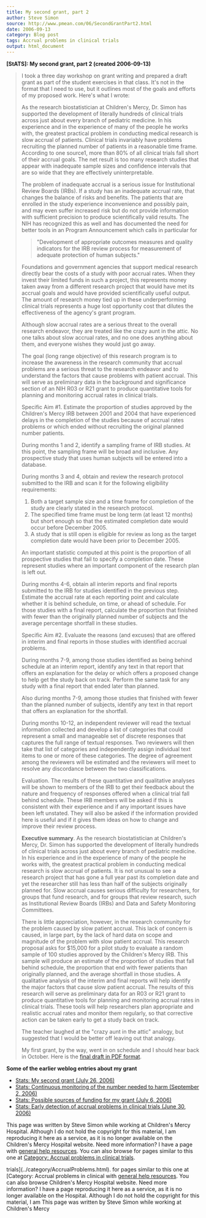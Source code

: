 ```yaml
---
title: My second grant, part 2
author: Steve Simon
source: http://www.pmean.com/06/SecondGrantPart2.html
date: 2006-09-13
category: Blog post
tags: Accrual problems in clinical trials
output: html_document
---
```

**[StATS]: My second grant, part 2 (created
2006-09-13)**

> I took a three day workshop on grant writing and prepared a draft
> grant as part of the student exercises in that class. It\'s not in the
> format that I need to use, but it outlines most of the goals and
> efforts of my proposed work. Here\'s what I wrote:
>
> As the research biostatistician at Children\'s Mercy, Dr. Simon has
> supported the development of literally hundreds of clinical trials
> across just about every branch of pediatric medicine. In his
> experience and in the experience of many of the people he works with,
> the greatest practical problem in conducting medical research is slow
> accrual of patients. Clinical trials invariably have problems
> recruiting the planned number of patients in a reasonable time frame.
> According to one source1, more than 80% of all clinical trials fall
> short of their accrual goals. The net result is too many research
> studies that appear with inadequate sample sizes and confidence
> intervals that are so wide that they are effectively uninterpretable.
>
> The problem of inadequate accrual is a serious issue for Institutional
> Review Boards (IRBs). If a study has an inadequate accrual rate, that
> changes the balance of risks and benefits. The patients that are
> enrolled in the study experience inconvenience and possibly pain, and
> may even suffer increased risk but do not provide information with
> sufficient precision to produce scientifically valid results. The NIH
> has recognized this as well and has documented the need for better
> tools in an Program Announcement which calls in particular for
>
> > \"Development of appropriate outcomes measures and quality
> > indicators for the IRB review process for measurement of adequate
> > protection of human subjects.\"
>
> Foundations and government agencies that support medical research
> directly bear the costs of a study with poor accrual rates. When they
> invest their limited funds in such a project, this represents money
> taken away from a different research project that would have met its
> accrual goals and would have provided scientifically useful output.
> The amount of research money tied up in these underperforming clinical
> trials represents a huge lost opportunity cost that dilutes the
> effectiveness of the agency\'s grant program.
>
> Although slow accrual rates are a serious threat to the overall
> research endeavor, they are treated like the crazy aunt in the attic.
> No one talks about slow accrual rates, and no one does anything about
> them, and everyone wishes they would just go away.
>
> The goal (long range objective) of this research program is to
> increase the awareness in the research community that accrual problems
> are a serious threat to the research endeavor and to understand the
> factors that cause problems with patient accrual. This will serve as
> preliminary data in the background and significance section of an NIH
> R03 or R21 grant to produce quantitative tools for planning and
> monitoring accrual rates in clinical trials.
>
> Specific Aim \#1. Estimate the proportion of studies approved by the
> Children\'s Mercy IRB between 2001 and 2004 that have experienced
> delays in the completion of the studies because of accrual rates
> problems or which ended without recruiting the original planned number
> patients.
>
> During months 1 and 2, identify a sampling frame of IRB studies. At
> this point, the sampling frame will be broad and inclusive. Any
> prospective study that uses human subjects will be entered into a
> database.
>
> During months 3 and 4, obtain and review the research protocol
> submitted to the IRB and scan it for the following eligibility
> requirements:
>
> 1.  Both a target sample size and a time frame for completion of the
>     study are clearly stated in the research protocol.
> 2.  The specified time frame must be long term (at least 12 months)
>     but short enough so that the estimated completion date would occur
>     before December 2005.
> 3.  A study that is still open is eligible for review as long as the
>     target completion date would have been prior to December 2005.
>
> An important statistic computed at this point is the proportion of all
> prospective studies that fail to specify a completion date. These
> represent studies where an important component of the research plan is
> left out.
>
> During months 4-6, obtain all interim reports and final reports
> submitted to the IRB for studies identified in the previous step.
> Estimate the accrual rate at each reporting point and calculate
> whether it is behind schedule, on time, or ahead of schedule. For
> those studies with a final report, calculate the proportion that
> finished with fewer than the originally planned number of subjects and
> the average percentage shortfall in these studies.
>
> Specific Aim \#2. Evaluate the reasons (and excuses) that are offered
> in interim and final reports in those studies with identified accrual
> problems.
>
> During months 7-9, among those studies identified as being behind
> schedule at an interim report, identify any text in that report that
> offers an explanation for the delay or which offers a proposed change
> to help get the study back on track. Perform the same task for any
> study with a final report that ended later than planned.
>
> Also during months 7-9, among those studies that finished with fewer
> than the planned number of subjects, identify any text in that report
> that offers an explanation for the shortfall.
>
> During months 10-12, an independent reviewer will read the textual
> information collected and develop a list of categories that could
> represent a small and manageable set of discrete responses that
> captures the full range of textual responses. Two reviewers will then
> take that list of categories and independently assign individual text
> items to one or more of these categories. The degree of agreement
> among the reviewers will be estimated and the reviewers will meet to
> resolve any discordance between the two classifications.
>
> Evaluation. The results of these quantitative and qualitative analyses
> will be shown to members of the IRB to get their feedback about the
> nature and frequency of responses offered when a clinical trial fall
> behind schedule. These IRB members will be asked if this is consistent
> with their experience and if any important issues have been left
> unstated. They will also be asked if the information provided here is
> useful and if it gives them ideas on how to change and improve their
> review process.
>
> **Executive summary**. As the research biostatistician at Children\'s
> Mercy, Dr. Simon has supported the development of literally hundreds
> of clinical trials across just about every branch of pediatric
> medicine. In his experience and in the experience of many of the
> people he works with, the greatest practical problem in conducting
> medical research is slow accrual of patients. It is not unusual to see
> a research project that has gone a full year past its completion date
> and yet the researcher still has less than half of the subjects
> originally planned for. Slow accrual causes serious difficulty for
> researchers, for groups that fund research, and for groups that review
> research, such as Institutional Review Boards (IRBs) and Data and
> Safety Monitoring Committees.
>
> There is little appreciation, however, in the research community for
> the problem caused by slow patient accrual. This lack of concern is
> caused, in large part, by the lack of hard data on scope and magnitude
> of the problem with slow patient accrual. This research proposal asks
> for \$15,000 for a pilot study to evaluate a random sample of 100
> studies approved by the Children\'s Mercy IRB. This sample will
> produce an estimate of the proportion of studies that fall behind
> schedule, the proportion that end with fewer patients than originally
> planned, and the average shortfall in those studies. A qualitative
> analysis of the interim and final reports will help identify the major
> factors that cause slow patient accrual. The results of this research
> will serve as preliminary data for an R03 or R21 grant to produce
> quantitative tools for planning and monitoring accrual rates in
> clinical trials. These tools will help researchers plan appropriate
> and realistic accrual rates and monitor them regularly, so that
> corrective action can be taken early to get a study back on track.
>
> The teacher laughed at the \"crazy aunt in the attic\" analogy, but
> suggested that I would be better off leaving out that analogy.
>
> My first grant, by the way, went in on schedule and I should hear back
> in October. Here is the [final draft in PDF
> format](../00files/AccrualProblemsKcalsi12.pdf).

**Some of the earlier weblog entries about my grant**

-   [Stats: My second grant (July 26, 2006)](SecondGrant.html)
-   [Stats: Continuous monitoring of the number needed to harm
    (September 2, 2006)](ContinuousMonitoringNNH.asp)
-   [Stats: Possible sources of funding for my grant (July
    6, 2006)](FundingSources.asp)
-   [Stats: Early detection of accrual problems in clinical trials (June
    30, 2006)](AccrualProblems1.html)

This page was written by Steve Simon while working at Children\'s Mercy
Hospital. Although I do not hold the copyright for this material, I am
reproducing it here as a service, as it is no longer available on the
Children\'s Mercy Hospital website. Need more information? I have a page
with [general help resources](../GeneralHelp.html). You can also browse
for pages similar to this one at [Category: Accrual problems in clinical
trials](../category/AccrualProblems.html).
<!---More--->
trials](../category/AccrualProblems.html).
for pages similar to this one at [Category: Accrual problems in clinical
with [general help resources](../GeneralHelp.html). You can also browse
Children\'s Mercy Hospital website. Need more information? I have a page
reproducing it here as a service, as it is no longer available on the
Hospital. Although I do not hold the copyright for this material, I am
This page was written by Steve Simon while working at Children\'s Mercy

<!---Do not use
**[StATS]: My second grant, part 2 (created
This page was written by Steve Simon while working at Children\'s Mercy
Hospital. Although I do not hold the copyright for this material, I am
reproducing it here as a service, as it is no longer available on the
Children\'s Mercy Hospital website. Need more information? I have a page
with [general help resources](../GeneralHelp.html). You can also browse
for pages similar to this one at [Category: Accrual problems in clinical
trials](../category/AccrualProblems.html).
--->

